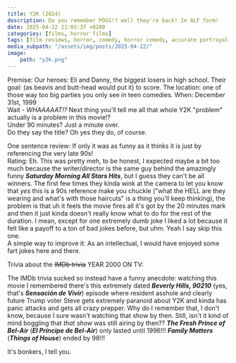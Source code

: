 ```yaml
---
title: Y2K (2024)
description: Do you remember POGS!? well they're back! In ALF form!
date: 2025-04-22 21:01:37 +0200
categories: [films, horror films]
tags: [film reviews, horror, comedy, horror comedy, accurate portrayal of another country, vhs nostalgia, let's think our way out, romcom, sci-fi, secret musical, the internet is scary, the writer's barely-disguised fetish, they say the title]
media_subpath: "/assets/img/posts/2025-04-22/"
image:
    path: "y2k.png"
---
```

<span class="reviewsection">Premise:</span> Our heroes: Eli and Danny, the biggest losers in high school. Their goal: (as beavis and butt-head would put it) to score. The location: one of those way too big parties you only see in teen comedies. When: December 31st, 1999<br/>Wait - *WHAAAAAT!?* Next thing you'll tell me all that whole Y2K "problem" actually is a problem in this movie!?<br/>
<span class="reviewsection">Under 90 minutes?</span> Just a minute over.<br/>
<span class="reviewsection">Do they say the title?</span> Oh yes they do, of course.

<span class="reviewsection">One sentence review:</span> If only it was as funny as it thinks it is just by referencing the very late 90s!<br/>
<span class="reviewsection">Rating:</span> Eh. This was pretty meh, to be honest, I expected maybe a bit too much because the writer/director is the same guy behind the amazingly funny ***Saturday Morning All Stars Hits***, but I guess they can't be all winners. The first few times they kinda wink at the camera to let you know that *yes* this is a 90s reference make you chuckle ("what the HELL are they wearing and what's with those haircuts" is a thing you'll keep thinking), the problem is that uh it feels the movie fires all it's got by the 20 minutes mark and then it just kinda doesn't really know what to do for the rest of the duration. I mean, except for one extremely dumb joke I liked a lot because it felt like a payoff to a ton of bad jokes before, but uhm. Yeah I say skip this one.<br/>
<span class="reviewsection">A simple way to improve it:</span> As an intellectual, I would have enjoyed some fart jokes here and there.

<span class="reviewsection">Trivia about the ~~IMDb trivia~~ YEAR 2000 ON TV:</span>

The IMDb trivia sucked so instead have a funny anecdote: watching this movie I remembered there's this extremely dated ***Beverly Hills, 90210*** (yes, that's ***Sensación de Vivir***) episode where resident asshole and clearly future Trump voter Steve gets extremely paranoid about Y2K and kinda has panic attacks and gets all crazy prepper. Why do I remember that, I don't know, because I sure wasn't watching that show by then. Still, isn't it kind of mind boggling that *that show* was still airing by then?? ***The Fresh Prince of Bel-Air*** (***El Príncipe de Bel-Air***) only lasted until 1996!!! ***Family Matters*** (***Things of House***) ended by 98!!!

It's bonkers, I tell you.
